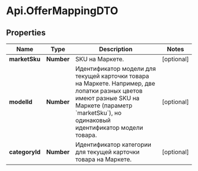 # Api.OfferMappingDTO

## Properties

Name | Type | Description | Notes
------------ | ------------- | ------------- | -------------
**marketSku** | **Number** | SKU на Маркете. | [optional] 
**modelId** | **Number** | Идентификатор модели для текущей карточки товара на Маркете.  Например, две лопатки разных цветов имеют разные SKU на Маркете (параметр &#x60;marketSku&#x60;), но одинаковый идентификатор модели товара.  | [optional] 
**categoryId** | **Number** | Идентификатор категории для текущей карточки товара на Маркете. | [optional] 


